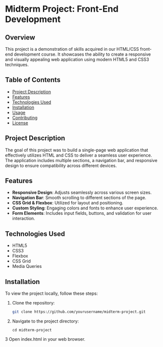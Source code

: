 # Midterm Project: Front-End Development

## Overview

This project is a demonstration of skills acquired in our HTML/CSS front-end development course. It showcases the ability to create a responsive and visually appealing web application using modern HTML5 and CSS3 techniques.

## Table of Contents

- [Project Description](#project-description)
- [Features](#features)
- [Technologies Used](#technologies-used)
- [Installation](#installation)
- [Usage](#usage)
- [Contributing](#contributing)
- [License](#license)

## Project Description

The goal of this project was to build a single-page web application that effectively utilizes HTML and CSS to deliver a seamless user experience. The application includes multiple sections, a navigation bar, and responsive design to ensure compatibility across different devices.

## Features

- **Responsive Design**: Adjusts seamlessly across various screen sizes.
- **Navigation Bar**: Smooth scrolling to different sections of the page.
- **CSS Grid & Flexbox**: Utilized for layout and positioning.
- **Custom Styling**: Engaging colors and fonts to enhance user experience.
- **Form Elements**: Includes input fields, buttons, and validation for user interaction.

## Technologies Used

- HTML5
- CSS3
- Flexbox
- CSS Grid
- Media Queries

## Installation

To view the project locally, follow these steps:

1. Clone the repository:
   ```bash
   git clone https://github.com/yourusername/midterm-project.git
    ```
2. Navigate to the project directory:
    ```
    cd midterm-project
    ```
3 Open index.html in your web browser.
    
